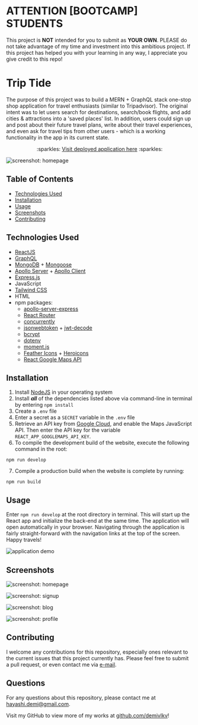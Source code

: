 # ATTENTION [BOOTCAMP] STUDENTS
This project is **NOT** intended for you to submit as **YOUR OWN**. PLEASE do not take advantage of my time and investment into this ambitious project. If this project has helped you with your learning in any way, I appreciate you give credit to this repo!

# Trip Tide
The purpose of this project was to build a MERN + GraphQL stack one-stop shop application for travel enthusiasts (similar to Tripadvisor). The original intent was to let users search for destinations, search/book flights, and add cities & attractions into a 'saved places' list. In addition, users could sign up and post about their future travel plans, write about their travel experiences, and even ask for travel tips from other users - which is a working functionality in the app in its current state.

<p align="center">:sparkles: <a href="https://trip-tide.herokuapp.com/">Visit deployed application here</a> :sparkles:</p>

![screenshot: homepage](/../main/client/src/assets/screenshots/home.png)

## Table of Contents
- [Technologies Used](#technologies-used)
- [Installation](#installation)
- [Usage](#usage)
- [Screenshots](#screenshots)
- [Contributing](#contributing)

## Technologies Used
- [ReactJS](https://reactjs.org/)
- [GraphQL](https://graphql.org/)
- [MongoDB](https://www.mongodb.com/) + [Mongoose](https://mongoosejs.com/docs/)
- [Apollo Server](https://www.apollographql.com/docs/apollo-server/) + [Apollo Client](https://www.apollographql.com/docs/react/)
- [Express.js](https://expressjs.com/)
- JavaScript
- [Tailwind CSS](https://tailwindcss.com/)
- HTML
- npm packages:
    - [apollo-server-express](https://www.npmjs.com/package/apollo-server-express)
    - [React Router](https://www.npmjs.com/package/react-router-dom)
    - [concurrently](https://www.npmjs.com/package/concurrently)
    - [jsonwebtoken](https://www.npmjs.com/package/jsonwebtoken) + [jwt-decode](https://github.com/auth0/jwt-decode)
    - [bcrypt](https://www.npmjs.com/package/bcrypt)
    - [dotenv](https://github.com/motdotla/dotenv#readme)
    - [moment.js](https://momentjs.com/)
    - [Feather Icons](https://feathericons.com/) + [Heroicons](https://heroicons.com/)
    - [React Google Maps API](https://react-google-maps-api-docs.netlify.app/)

## Installation
1. Install [NodeJS](https://nodejs.org/en/) in your operating system
2. Install ***all*** of the dependencies listed above via command-line in terminal by entering `npm install`
3. Create a `.env` file
4. Enter a secret as a `SECRET` variable in the `.env` file
5. Retrieve an API key from [Google Cloud](https://console.cloud.google.com/), and enable the Maps JavaScript API. Then enter the API key for the variable `REACT_APP_GOOGLEMAPS_API_KEY`.
6. To compile the development build of the website, execute the following command in the root:
```
npm run develop
```
7. Compile a production build when the website is complete by running:
```
npm run build
```

## Usage
Enter `npm run develop` at the root directory in terminal. This will start up the React app and initialize the back-end at the same time. The application will open automatically in your browser. Navigating through the application is fairly straight-forward with the navigation links at the top of the screen. Happy travels!

![application demo](/../main/client/src/assets/screenshots/trip-tide.gif)

## Screenshots
![screenshot: homepage](/../main/client/src/assets/screenshots/home.png)

![screenshot: signup](/../main/client/src/assets/screenshots/signup.png)

![screenshot: blog](/../main/client/src/assets/screenshots/blog.png)

![screenshot: profile](/../main/client/src/assets/screenshots/profile.png)

## Contributing
I welcome any contributions for this repository, especially ones relevant to the current issues that this project currently has. Please feel free to submit a pull request, or even contact me via [e-mail](mailto:hayashi.demi@gmail.com).

## Questions
For any questions about this repository, please contact me at [hayashi.demi@gmail.com](mailto:hayashi.demi@gmail.com).

Visit my GitHub to view more of my works at [github.com/demivlkv](https://github.com/demivlkv)!
